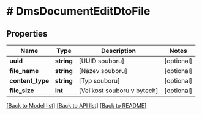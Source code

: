 # # DmsDocumentEditDtoFile

## Properties

Name | Type | Description | Notes
------------ | ------------- | ------------- | -------------
**uuid** | **string** | [UUID souboru] | [optional]
**file_name** | **string** | [Název souboru] | [optional]
**content_type** | **string** | [Typ souboru] | [optional]
**file_size** | **int** | [Velikost souboru v bytech] | [optional]

[[Back to Model list]](../../README.md#models) [[Back to API list]](../../README.md#endpoints) [[Back to README]](../../README.md)
